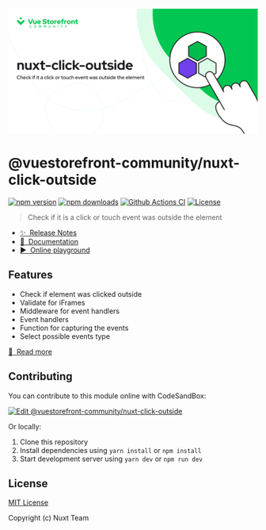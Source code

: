 [![@vuestorefront-community/nuxt-click-outside](./docs/public/cover.png)]()

# @vuestorefront-community/nuxt-click-outside

[![npm version][npm-version-src]][npm-version-href]
[![npm downloads][npm-downloads-src]][npm-downloads-href]
[![Github Actions CI][github-actions-ci-src]][github-actions-ci-href]
[![License][license-src]][license-href]

> Check if it is a click or touch event was outside the element

- [✨ &nbsp;Release Notes]()
- [📖 &nbsp;Documentation]()
- [▶️ &nbsp;Online playground](https://codesandbox.io/s/github/vuestorefront-community/nuxt-click-outside)

## Features

- Check if element was clicked outside
- Validate for iFrames
- Middleware for event handlers
- Event handlers
- Function for capturing the events
- Select possible events type

[📖 &nbsp;Read more]()

## Contributing

You can contribute to this module online with CodeSandBox:

[![Edit @vuestorefront-community/nuxt-click-outside](https://codesandbox.io/static/img/play-codesandbox.svg)](https://codesandbox.io/s/github/vuestorefront-community/nuxt-click-outside/tree/main/?fontsize=14&hidenavigation=1&theme=dark)

Or locally:

1. Clone this repository
2. Install dependencies using `yarn install` or `npm install`
3. Start development server using `yarn dev` or `npm run dev`

## License

[MIT License](./LICENSE)

Copyright (c) Nuxt Team

<!-- Badges -->
[npm-version-src]: https://img.shields.io/npm/v/@vuestorefront-community/nuxt-click-outside/latest.svg
[npm-version-href]: https://npmjs.com/package/@vuestorefront-community/nuxt-click-outside

[npm-downloads-src]: https://img.shields.io/npm/dm/@vuestorefront-community/nuxt-click-outside.svg
[npm-downloads-href]: https://npmjs.com/package/@vuestorefront-community/nuxt-click-outside

[github-actions-ci-src]: https://github.com/vuestorefront-community/nuxt-click-outside/workflows/ci/badge.svg
[github-actions-ci-href]: https://github.com/vuestorefront-community/nuxt-click-outside/actions?query=workflow%3Aci

[codecov-src]: https://img.shields.io/codecov/c/github/vuestorefront-community/nuxt-click-outside.svg
[codecov-href]: https://codecov.io/gh/vuestorefront-community/nuxt-click-outside

[license-src]: https://img.shields.io/npm/l/@vuestorefront-community/nuxt-click-outside.svg
[license-href]: https://npmjs.com/package/@vuestorefront-community/nuxt-click-outside